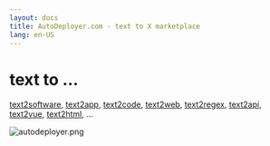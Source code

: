 ```yaml
---
layout: docs
title: AutoDeployer.com - text to X marketplace
lang: en-US
---
```


# text to ...



<script setup>

import MarketplaceSearch from '/components/MarketplaceSearch.vue';
import SelectList from '/components/SelectList.vue';

</script>

[//]: # (<SelectList />)

<MarketplaceSearch />


<span> <a href="">text2software</a>, </span>
<span> <a href="">text2app</a>, </span>
<span> <a href="">text2code</a>, </span> 
<span> <a href="">text2web</a>, </span>
<span> <a href="">text2regex</a>, </span>
<span> <a href="">text2api</a>, </span>
<span> <a href="">text2vue</a>, </span> 
<span> <a href="">text2html</a>, </span> 
...


![autodeployer.png](http://img.autodeployer.com/logo/autodeployer.png)
